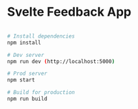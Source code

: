 # Svelte Feedback App

```bash

# Install dependencies
npm install

# Dev server
npm run dev (http://localhost:5000)

# Prod server
npm start

# Build for production
npm run build
```
